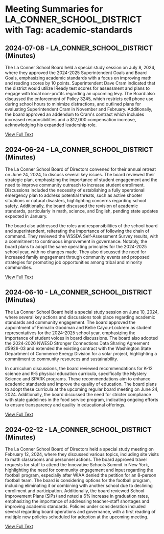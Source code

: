 # Meeting Summaries for LA_CONNER_SCHOOL_DISTRICT with Tag: academic-standards

## 2024-07-08 - LA_CONNER_SCHOOL_DISTRICT (Minutes)

The La Conner School Board held a special study session on July 8, 2024, where they approved the 2024-2025 Superintendent Goals and Board Goals, emphasizing academic standards with a focus on improving math and reading scores by 10 points. Superintendent Dave Cram indicated that the district would utilize IReady test scores for assessment and plans to engage with local non-profits regarding an upcoming levy. The Board also discussed the enforcement of Policy 3245, which restricts cell phone use during school hours to minimize distractions, and outlined plans for evaluating Superintendent Cram in November and February. Additionally, the board approved an addendum to Cram's contract which includes increased responsibilities and a $12,000 compensation increase, acknowledging his expanded leadership role.

[View Full Text](https://raw.githubusercontent.com/VoronoiPerspectives/WashingtonStateSchoolBoardExplorer/refs/heads/main/data/countries/usa/states/wa/counties/skagit/school_boards/la_conner_school_district/2024/2024-07-08-minutes.txt)

## 2024-06-24 - LA_CONNER_SCHOOL_DISTRICT (Minutes)

The La Conner School Board of Directors convened for their annual retreat on June 24, 2024, to discuss several key issues. The board reviewed their strategic plan, emphasizing the importance of student engagement and the need to improve community outreach to increase student enrollment. Discussions included the necessity of establishing a fully operational emergency plan to address potential threats, such as active shooter situations or natural disasters, highlighting concerns regarding school safety. Additionally, the board discussed the revision of academic standards, particularly in math, science, and English, pending state updates expected in January. 

The board also addressed the roles and responsibilities of the school board and superintendent, reiterating the importance of following the chain of command. They reviewed the WSSDA Self-Assessment Survey results, with a commitment to continuous improvement in governance. Notably, the board plans to adopt the same operating principles for the 2024-2025 school year, with no changes made. They also discussed the need for increased family engagement through community events and proposed strategies for promoting job opportunities among tribal and minority communities.

[View Full Text](https://raw.githubusercontent.com/VoronoiPerspectives/WashingtonStateSchoolBoardExplorer/refs/heads/main/data/countries/usa/states/wa/counties/skagit/school_boards/la_conner_school_district/2024/2024-06-24-minutes.txt)

## 2024-06-10 - LA_CONNER_SCHOOL_DISTRICT (Minutes)

The La Conner School Board held a special study session on June 10, 2024, where several key actions and discussions took place regarding academic standards and community engagement. The board approved the appointment of Emmalin Goodman and Kellie Cayou-Lockrem as student representatives for the 2024-2025 school year, emphasizing the importance of student voices in board discussions. The board also adopted the 2024-2026 NWESD Stronger Connections Data Sharing Agreement #5929-03 and extended the existing contract with the Washington State Department of Commerce Energy Division for a solar project, highlighting a commitment to community resources and sustainability.

In curriculum discussions, the board reviewed recommendations for K-12 science and K-5 physical education curricula, specifically the Mystery Science and SPARK programs. These recommendations aim to enhance academic standards and improve the quality of education. The board plans to adopt these curricula at the upcoming regular board meeting on June 24, 2024. Additionally, the board discussed the need for stricter compliance with state guidelines in the food service program, indicating ongoing efforts to ensure transparency and quality in educational offerings.

[View Full Text](https://raw.githubusercontent.com/VoronoiPerspectives/WashingtonStateSchoolBoardExplorer/refs/heads/main/data/countries/usa/states/wa/counties/skagit/school_boards/la_conner_school_district/2024/2024-06-10-minutes.txt)

## 2024-02-12 - LA_CONNER_SCHOOL_DISTRICT (Minutes)

The La Conner School Board of Directors held a special study meeting on February 12, 2024, where they discussed various topics, including site visits to math classrooms and personnel actions. The board approved travel requests for staff to attend the Innovative Schools Summit in New York, highlighting the need for community engagement and input regarding the football program, especially after WIAA denied the petition for an 8-person football team. The board is considering options for the football program, including eliminating it or combining with another school due to declining enrollment and participation. Additionally, the board reviewed School Improvement Plans (SIPs) and noted a 6% increase in graduation rates, emphasizing the importance of addressing teacher-staff shortages and improving academic standards. Policies under consideration included several regarding board operations and governance, with a first reading of multiple new policies scheduled for adoption at the upcoming meeting.

[View Full Text](https://raw.githubusercontent.com/VoronoiPerspectives/WashingtonStateSchoolBoardExplorer/refs/heads/main/data/countries/usa/states/wa/counties/skagit/school_boards/la_conner_school_district/2024/2024-02-12-minutes.txt)

